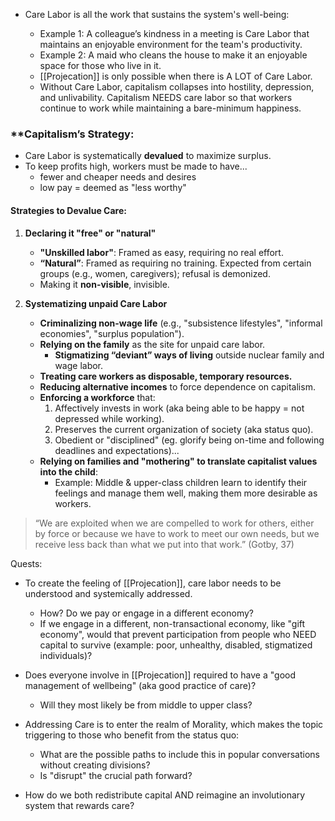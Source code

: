

- Care Labor is all the work that sustains the system's well-being:
	* Example 1: A colleague’s kindness in a meeting is Care Labor that maintains an enjoyable environment for the team's productivity.
	* Example 2: A maid who cleans the house to make it an enjoyable space for those who live in it.
	
	- [[Projecation]] is only possible when there is A LOT of Care Labor.
	- Without Care Labor, capitalism collapses into hostility, depression, and unlivability. Capitalism NEEDS care labor so that workers continue to work while maintaining a bare-minimum happiness.

### **Capitalism’s Strategy: 

- Care Labor is systematically **devalued** to maximize surplus.
- To keep profits high, workers must be made to have...
	- fewer and cheaper needs and desires
	- low pay = deemed as "less worthy"
#### **Strategies to Devalue Care**:

1. **Declaring it "free" or "natural"**
    
    - **"Unskilled labor"**: Framed as easy, requiring no real effort.
    - **“Natural”**: Framed as requiring no training. Expected from certain groups (e.g., women, caregivers); refusal is demonized.
    - Making it **non-visible**, invisible.
    
2. **Systematizing unpaid Care Labor**
    
    - **Criminalizing non-wage life** (e.g., "subsistence lifestyles", "informal economies", "surplus population").
    - **Relying on the family** as the site for unpaid care labor.
	    - **Stigmatizing “deviant” ways of living** outside nuclear family and wage labor.
    - **Treating care workers as disposable, temporary resources.**
    - **Reducing alternative incomes** to force dependence on capitalism.
    - **Enforcing a workforce** that:
        1. Affectively invests in work (aka being able to be happy = not depressed while working).
        2. Preserves the current organization of society (aka status quo).
        3. Obedient or "disciplined" (eg. glorify being on-time and following deadlines and expectations)...
    * **Relying on families and "mothering" to translate capitalist values into the child**:
	    * Example: Middle & upper-class children learn to identify their feelings and manage them well, making them more desirable as workers.

> “We are exploited when we are compelled to work for others, either by force or because we have to work to meet our own needs, but we receive less back than what we put into that work.” (Gotby, 37)


Quests:

* To create the feeling of [[Projecation]], care labor needs to be understood and systemically addressed.
	* How? Do we pay or engage in a different economy? 
	* If we engage in a different, non-transactional economy, like "gift economy", would that prevent participation from people who NEED capital to survive (example: poor, unhealthy, disabled, stigmatized individuals)?
* Does everyone involve in [[Projecation]] required to have a "good management of wellbeing" (aka good practice of care)? 
	* Will they most likely be from middle to upper class?
* Addressing Care is to enter the realm of Morality, which makes the topic triggering to those who benefit from the status quo:
	* What are the possible paths to include this in popular conversations without creating divisions? 
	* Is "disrupt" the crucial path forward? 

* How do we both redistribute capital AND reimagine an involutionary system that rewards care?